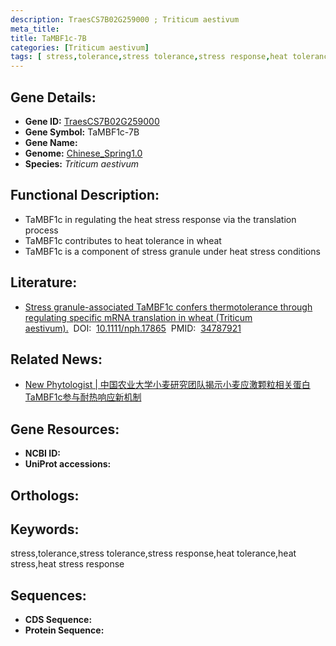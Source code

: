```yaml
---
description: TraesCS7B02G259000 ; Triticum aestivum
meta_title:
title: TaMBF1c-7B
categories: [Triticum aestivum]
tags: [ stress,tolerance,stress tolerance,stress response,heat tolerance,heat stress,heat stress response ]
---
```


## Gene Details:
- **Gene ID:**	[TraesCS7B02G259000]()
- **Gene Symbol:** TaMBF1c-7B
- **Gene Name:** 
- **Genome:** [Chinese_Spring1.0]()
- **Species:** *Triticum aestivum*

## Functional Description:
   - TaMBF1c in regulating the heat stress response via the translation process
   - TaMBF1c contributes to heat tolerance in wheat
   - TaMBF1c is a component of stress granule under heat stress conditions

## Literature:
   - [Stress granule-associated TaMBF1c confers thermotolerance through regulating specific mRNA translation in wheat (Triticum aestivum).]( https://nph.onlinelibrary.wiley.com/doi/10.1111/nph.17865)&nbsp;&nbsp;DOI:&nbsp;&nbsp;[10.1111/nph.17865](https://nph.onlinelibrary.wiley.com/doi/10.1111/nph.17865)&nbsp;&nbsp;PMID:&nbsp;&nbsp;[34787921](https://pubmed.ncbi.nlm.nih.gov/34787921/)

## Related News:
   - [New Phytologist | 中国农业大学小麦研究团队揭示小麦应激颗粒相关蛋白TaMBF1c参与耐热响应新机制](https://mp.weixin.qq.com/s?__biz=Mzg3MDEwNDEyMg==&mid=2247521234&idx=4&sn=f29ad9514eac66c3093745a0cde65b6e&chksm=ce903e87f9e7b791f1f55bef03a8eeaba9414a0a833eee893bdd85bcf200ba0cfa59baf22fc0&scene=27#wechat_redirect)

## Gene Resources:
- **NCBI ID:** [](https://www.ncbi.nlm.nih.gov/gene/?term=)
- **UniProt accessions:** [](https://www.uniprot.org/uniprotkb//entry)

## Orthologs:

## Keywords:
stress,tolerance,stress tolerance,stress response,heat tolerance,heat stress,heat stress response

## Sequences:
- **CDS Sequence:**
- **Protein Sequence:**
